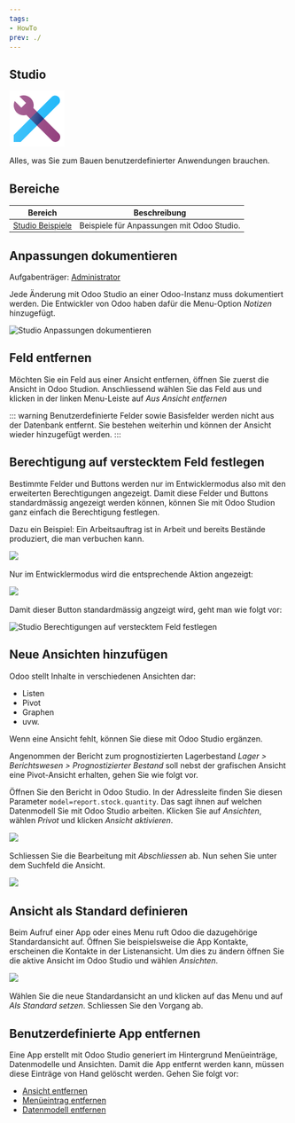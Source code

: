 ```yaml
---
tags:
- HowTo
prev: ./
---
```

## Studio
![icons_odoo_web_studio](assets/icons_odoo_web_studio.png)

Alles, was Sie zum Bauen benutzerdefinierter Anwendungen brauchen.

## Bereiche

| Bereich                                   | Beschreibung                               |
| ----------------------------------------- | ------------------------------------------ |
| [Studio Beispiele](Studio%20Beispiele.md) | Beispiele für Anpassungen mit Odoo Studio. |

## Anpassungen dokumentieren
Aufgabenträger: [Administrator](Rollen.md#Administrator)

Jede Änderung mit Odoo Studio an einer Odoo-Instanz muss dokumentiert werden. Die Entwickler von Odoo haben dafür die Menu-Option *Notizen* hinzugefügt.

![Studio Anpassungen dokumentieren](assets/Studio%20Anpassungen%20dokumentieren.gif)

## Feld entfernen

Möchten Sie ein Feld aus einer Ansicht entfernen, öffnen Sie zuerst die Ansicht in Odoo Studion. Anschliessend wählen Sie das Feld aus und klicken in der linken Menu-Leiste auf *Aus Ansicht entfernen*

::: warning
Benutzerdefinierte Felder sowie Basisfelder werden nicht aus der Datenbank entfernt. Sie bestehen weiterhin und können der Ansicht wieder hinzugefügt werden.
:::

## Berechtigung auf verstecktem Feld festlegen

Bestimmte Felder und Buttons werden nur im Entwicklermodus also mit den erweiterten Berechtigungen angezeigt. Damit diese Felder und Buttons standardmässig angezeigt werden können, können Sie mit Odoo Studion ganz einfach die Berechtigung festlegen.

Dazu ein Beispiel: Ein Arbeitsauftrag ist in Arbeit und bereits Bestände produziert, die man verbuchen kann.

![](assets/Studio%20Feld%20nicht%20angezeigt.png)

Nur im Entwicklermodus wird die entsprechende Aktion angezeigt:

![](assets/Studio%20Feld%20angzeigt.png)

Damit dieser Button standardmässig angzeigt wird, geht man wie folgt vor:

![Studio Berechtigungen auf verstecktem Feld festlegen](assets/Studio%20Berechtigungen%20auf%20verstecktem%20Feld%20festlegen.gif)

## Neue Ansichten hinzufügen

Odoo stellt Inhalte in verschiedenen Ansichten dar:
* Listen
* Pivot
* Graphen
* uvw.

Wenn eine Ansicht fehlt, können Sie diese mit Odoo Studio ergänzen.

Angenommen der Bericht zum prognostizierten Lagerbestand *Lager > Berichtswesen > Prognostizierter Bestand* soll nebst der grafischen Ansicht eine Pivot-Ansicht erhalten, gehen Sie wie folgt vor.

Öffnen Sie den Bericht in Odoo Studio. In der Adressleite finden Sie diesen Parameter `model=report.stock.quantity`. Das sagt ihnen auf welchen Datenmodell Sie mit Odoo Studio arbeiten. Klicken Sie auf *Ansichten*, wählen *Privot* und klicken *Ansicht aktivieren*.

![](assets/Studio%20Ansicht%20aktivieren.png)

Schliessen Sie die Bearbeitung mit *Abschliessen* ab. Nun sehen Sie unter dem Suchfeld die Ansicht.

![](assets/Studio%20Neue%20Ansicht.png)

## Ansicht als Standard definieren

Beim Aufruf einer App oder eines Menu ruft Odoo die dazugehörige Standardansicht auf. Öffnen Sie beispielsweise die App Kontakte, erscheinen die Kontakte in der Listenansicht. Um dies zu ändern öffnen Sie die aktive Ansicht im Odoo Studio und wählen *Ansichten*.

![](assets/Studio%20Standardansicht%20festlegen.png)

Wählen Sie die neue Standardansicht an und klicken auf das Menu und auf *Als Standard setzen*. Schliessen Sie den Vorgang ab.

## Benutzerdefinierte App entfernen

Eine App erstellt mit Odoo Studio generiert im Hintergrund Menüeinträge, Datenmodelle und Ansichten. Damit die App entfernt werden kann, müssen diese Einträge von Hand gelöscht werden. Gehen Sie folgt vor:

* [Ansicht entfernen](Entwicklung%20Ansichten.md#Ansicht%20entfernen)
* [Menüeintrag entfernen](Entwicklung.md#Menüeintrag%20entfernen)
* [Datenmodell entfernen](Entwicklung.md#Datenmodell%20entfernen)